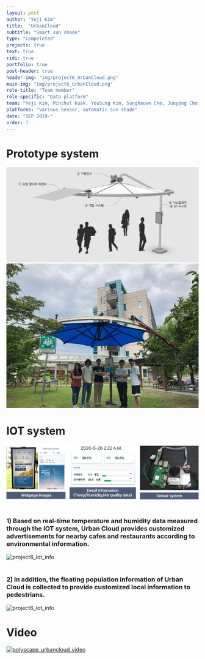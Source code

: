 ```yaml
---
layout: post
author: "Yeji Kim"
title:  "UrbanCloud"
subtitle: "Smart sun shade"
type: "Compeleted"
projects: true
text: true
ridi: true
portfolio: true
post-header: true
header-img: "img/project6_UrbanCloud.png"
main-img: "img/project6_UrbanCloud.png"
role-title: "Team member"
role-specific: "Data platform"
team: "Yeji Kim, Minchul Kuak, YouSung Kim, Sunghauwn Cho, Junyong Choi"
platforms: "Various Sensor, automatic sun shade"
date: "SEP 2019-"
order: 7
---
```


# Prototype system 
![project6_polyscape_img1](img/polyscape_img1.jpg)
![project6_polyscape_final](img/polyscape_final.jpg)

# IOT system 
![project6_polyscape_IOTsystem](img/polyscape_IOTsystem.jpg)
<br><br>
### 1) Based on real-time temperature and humidity data measured through the IOT system, Urban Cloud provides customized advertisements for nearby cafes and restaurants according to environmental information.
![project6_Iot_info](img/project6_Iot_info.png=100x20)
<br><br>
 ### 2) In addition, the floating population information of Urban Cloud is collected to provide customized local information to pedestrians.
![project6_Iot_info](img/project6_Iot_info2.png=100x20)


# Video

[![polyscape_urbancloud_video](http://img.youtube.com/vi/C2xQtuFq1mM/0.jpg)](http://www.youtube.com/watch?v=C2xQtuFq1mM)
